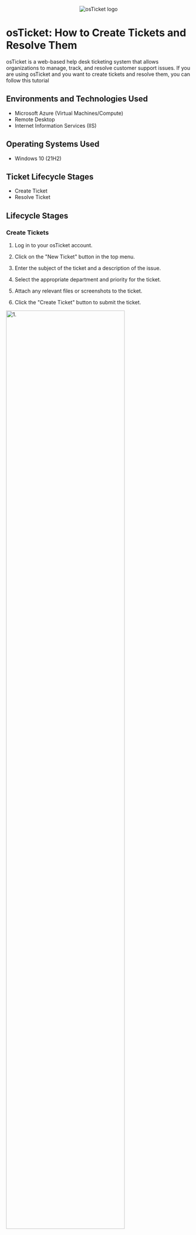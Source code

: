 <p align="center">
<img src="https://i.imgur.com/Clzj7Xs.png" alt="osTicket logo"/>
</p>

<h1>osTicket: How to Create Tickets and Resolve Them</h1>
osTicket is a web-based help desk ticketing system that allows organizations to manage, track, and resolve customer support issues. If you are using osTicket and you want to create tickets and resolve them, you can follow this tutorial
<br />

<h2>Environments and Technologies Used</h2>

- Microsoft Azure (Virtual Machines/Compute)
- Remote Desktop
- Internet Information Services (IIS)

<h2>Operating Systems Used </h2>

- Windows 10</b> (21H2)

<h2>Ticket Lifecycle Stages</h2>

- Create Ticket
- Resolve Ticket

<h2>Lifecycle Stages</h2>

<h3>Create Tickets </h3>

1. Log in to your osTicket account.
<p>

2. Click on the "New Ticket" button in the top menu.
<p>

3. Enter the subject of the ticket and a description of the issue.
<p>

4. Select the appropriate department and priority for the ticket.
<p>

5. Attach any relevant files or screenshots to the ticket.
<p>

6. Click the "Create Ticket" button to submit the ticket.
<p>

<p>
<img src="https://i.imgur.com/lu0Z0g8.png" height="80%" width="80%" alt="1."/>
</p>

<p>
<img src="https://docs.osticket.com/en/latest/_images/user_ticket_open_openButton.png" height="80%" width="80%" alt="2."/>
</p>

<p>
<img src="https://docs.osticket.com/en/latest/_images/user_ticket_open_ht.png" height="80%" width="80%" alt="2."/>
</p>

<p>
<img src="https://i.imgur.com/GQGNUK5.png" height="80%" width="80%" alt="2."/>
</p>

<p>
<img src="https://docs.osticket.com/en/latest/_images/user_ticket_open_createButton.png" height="80%" width="80%" alt="2."/>
</p>



<h3>Resolve a ticket</h3>
<p>
To resolve a ticket, follow these steps:
<p>
1. Log in to your osTicket account.
<p>
2. Click on the "Tickets" tab in the top menu.
<p>
3. Find the ticket that you want to resolve and click on its subject to open it.
<p>
4. Update the status of the ticket to "Resolved" using the drop-down menu.
<p>
5. Enter a resolution message in the "Response" box.
<p>
6. Click the "Post Reply" button to submit your resolution.
<p>
<img src="https://computingforgeeks.com/wp-content/uploads/2018/06/os-ticket-install-ubuntu-18.04-05-admin.png" height="80%" width="80%" alt="5."/>
</p>

<p>
<img src="https://forum.osticket.com/assets/files/migrated/FileUpload/a5/6b234e153c40deec3288c5260c42a3.png" height="80%" width="80%" alt="6."/>
</p>
 
<p>
<img src=https://i.imgur.com/ROZ4x4i.png" height="80%" width="80%" alt="7."/>
</p>

<p>
<img src="https://i.imgur.com/9gNXYf4.png" height="80%" width="80%" alt="8."/>
</p>

Congratulations, the ticket was resolved and you worked your first ticket! Continue to work around osTicket to build intituition and repetition for working tickets. In the IT world, ticketing systems vital in how the work is managed!
